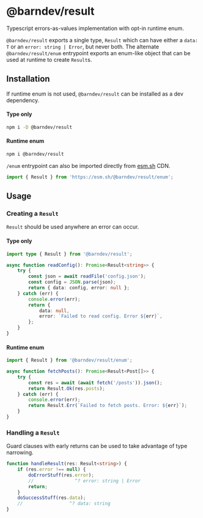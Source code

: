 # @barndev/result

Typescript errors-as-values implementation with opt-in runtime enum.

`@barndev/result` exports a single type, `Result` which can have either a `data: T` or an `error: string | Error`, but never both. The alternate `@barndev/result/enum` entrypoint exports an enum-like object that can be used at runtime to create `Result`s.

## Installation

If runtime enum is not used, `@barndev/result` can be installed as a dev dependency.

#### Type only

```sh
npm i -D @barndev/result
```

#### Runtime enum

```sh
npm i @barndev/result
```

`/enum` entrypoint can also be imported directly from [esm.sh](https://esm.sh/) CDN.

```js
import { Result } from 'https://esm.sh/@barndev/result/enum';
```

## Usage

### Creating a `Result`

`Result` should be used anywhere an error can occur.

#### Type only

```ts
import type { Result } from '@barndev/result';

async function readConfig(): Promise<Result<string>> {
    try {
        const json = await readFile('config.json');
        const config = JSON.parse(json);
        return { data: config, error: null };
    } catch (err) {
        console.error(err);
        return {
            data: null,
            error: `Failed to read config. Error ${err}`,
        };
    }
}
```

#### Runtime enum

```ts
import { Result } from '@barndev/result/enum';

async function fetchPosts(): Promise<Result<Post[]>> {
    try {
        const res = await (await fetch('/posts')).json();
        return Result.Ok(res.posts);
    } catch (err) {
        console.error(err);
        return Result.Err(`Failed to fetch posts. Error: ${err}`);
    }
}
```

### Handling a `Result`

Guard clauses with early returns can be used to take advantage of type narrowing.

```ts
function handleResult(res: Result<string>) {
    if (res.error !== null) {
        doErrorStuff(res.error);
        //               ^? error: string | Error
        return;
    }
    doSuccessStuff(res.data);
    //                 ^? data: string
}
```

